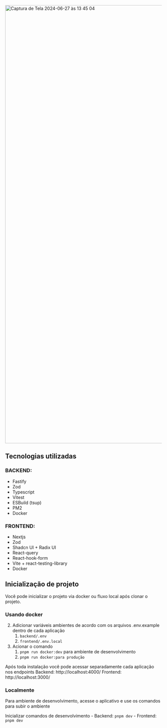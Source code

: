 
<img width="1408" alt="Captura de Tela 2024-06-27 às 13 45 04" src="https://github.com/alysonvilela/poke-bff/assets/22202745/315c8e95-1feb-4a23-9473-9f9a56c80b89">

## Tecnologias utilizadas
### BACKEND:
- Fastify
- Zod
- Typescript
- Vitest
- ESBuild (tsup)
- PM2
- Docker

### FRONTEND:
- Nextjs
- Zod
- Shadcn UI + Radix UI
- React-query
- React-hook-form
- Vite + react-testing-library
- Docker

## Inicialização de projeto
Você pode inicializar o projeto via docker ou fluxo local após clonar o projeto.

### Usando docker
2. Adicionar variáveis ambientes de acordo com os arquivos .env.example dentro de cada aplicação
    1. `backend/.env`
    2. `frontend/.env.local` 
3. Acionar o comando
    1. `pnpm run docker:dev` para ambiente de desenvolvimento
    2. `pnpm run docker:para produção`

Após toda instalação você pode acessar separadamente cada aplicação nos endpoints
Backend: http://localhost:4000/
Frontend: http://localhost:3000/

### Localmente
Para ambiente de desenvolvimento, acesse o aplicativo e use os comandos para subir o ambiente

Inicializar comandos de desenvolvimento
	- Backend: `pnpm dev`
	- Frontend: `pnpm dev`
